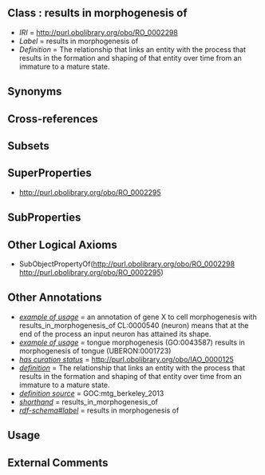 
## Class : results in morphogenesis of

 * *IRI* = http://purl.obolibrary.org/obo/RO_0002298
 * *Label* = results in morphogenesis of
 * *Definition* = The relationship that links an entity with the process that results in the formation and shaping of that entity over time from an immature to a mature state.

## Synonyms


## Cross-references


## Subsets


## SuperProperties

 * <http://purl.obolibrary.org/obo/RO_0002295>

## SubProperties


## Other Logical Axioms

 * SubObjectPropertyOf(<http://purl.obolibrary.org/obo/RO_0002298> <http://purl.obolibrary.org/obo/RO_0002295>)

## Other Annotations

 * *[example of usage](../../IAO/12/IAO_0000112.md)* = an annotation of gene X to cell morphogenesis with results_in_morphogenesis_of CL:0000540 (neuron) means that at the end of the process an input neuron has attained its shape.
 * *[example of usage](../../IAO/12/IAO_0000112.md)* = tongue morphogenesis (GO:0043587) results in morphogenesis of tongue (UBERON:0001723)
 * *[has curation status](../../IAO/14/IAO_0000114.md)* = http://purl.obolibrary.org/obo/IAO_0000125
 * *[definition](../../IAO/15/IAO_0000115.md)* = The relationship that links an entity with the process that results in the formation and shaping of that entity over time from an immature to a mature state.
 * *[definition source](../../IAO/19/IAO_0000119.md)* = GOC:mtg_berkeley_2013
 * *[shorthand](../../nd/oboInOwl#shorthand.md)* = results_in_morphogenesis_of
 * *[rdf-schema#label](../../el/rdf-schema#label.md)* = results in morphogenesis of

## Usage


## External Comments

